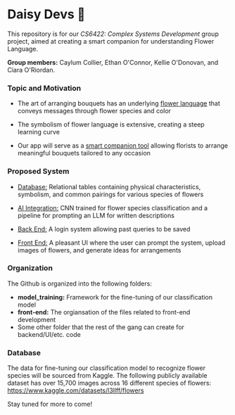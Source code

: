 # Daisy Devs 🌸

This repository is for our _CS6422: Complex Systems Development_ group project, aimed at creating a smart companion for understanding Flower Language.  

**Group members:** Caylum Collier, Ethan O'Connor, Kellie O'Donovan, and Ciara O'Riordan.

### Topic and Motivation

- The art of arranging bouquets has an underlying <ins>flower language</ins> that conveys messages through flower species and color

- The symbolism of flower language is extensive, creating a steep learning curve

- Our app will serve as a <ins>smart companion tool</ins> allowing florists to arrange meaningful bouquets tailored to any occasion

### Proposed System
- <ins>Database:</ins> Relational tables containing physical characteristics, symbolism, and common pairings for various species of flowers

- <ins>AI Integration:</ins> CNN trained for flower species classification and a pipeline for prompting an LLM for written descriptions

- <ins>Back End:</ins> A login system allowing past queries to be saved

- <ins>Front End:</ins> A pleasant UI where the user can prompt the system, upload images of flowers,  and generate ideas for arrangements

### Organization
The Github is organized into the following folders:
- **model_training:** Framework for the fine-tuning of our classification model
- **front-end:** The orgiansation of the files related to front-end development
- Some other folder that the rest of the gang can create for backend/UI/etc. code

### Database
The data for fine-tuning our classification model to recognize flower species will be sourced from Kaggle.  The following publicly available dataset has over 15,700 images across 16 different species of flowers: https://www.kaggle.com/datasets/l3llff/flowers

Stay tuned for more to come!
